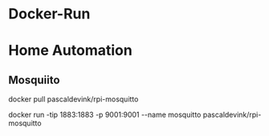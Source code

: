 # Docker-Run

Home Automation
===============

Mosquiito
---------
docker pull pascaldevink/rpi-mosquitto

docker run -tip 1883:1883 -p 9001:9001 --name mosquitto pascaldevink/rpi-mosquitto


